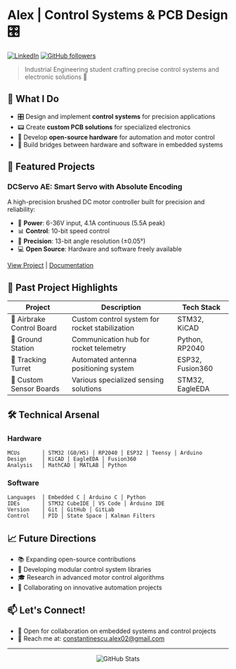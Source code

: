 # Alex | Control Systems & PCB Design 🎛️

[![LinkedIn](https://img.shields.io/badge/LinkedIn-Connect-blue.svg?style=flat-square&logo=linkedin)](https://www.linkedin.com/in/alex-constantinescu-03856316a/)
[![GitHub followers](https://img.shields.io/github/followers/Alex-C-EE?label=Follow&style=flat-square&logo=github)](https://github.com/Alex-C-EE?tab=followers)

> Industrial Engineering student crafting precise control systems and electronic solutions 🔧

## 🎯 What I Do

- 🎛️ Design and implement **control systems** for precision applications
- 📟 Create **custom PCB solutions** for specialized electronics
- 🔧 Develop **open-source hardware** for automation and motor control
- 🤖 Build bridges between hardware and software in embedded systems

## 🚀 Featured Projects

### DCServo AE: Smart Servo with Absolute Encoding

A high-precision brushed DC motor controller built for precision and reliability:
- 🔋 **Power**: 6-36V input, 4.1A continuous (5.5A peak)
- 📊 **Control**: 10-bit speed control
- 🎯 **Precision**: 13-bit angle resolution (±0.05°)
- 💻 **Open Source**: Hardware and software freely available

[View Project](https://github.com/Alex-C-EE/dcservo-ae) | [Documentation](https://github.com/Alex-C-EE/dcservo-ae/wiki)


## 💼 Past Project Highlights

| Project | Description | Tech Stack |
|---------|-------------|------------|
| 🚀 Airbrake Control Board | Custom control system for rocket stabilization | STM32, KiCAD |
| 📡 Ground Station | Communication hub for rocket telemetry | Python, RP2040 |
| 🎯 Tracking Turret | Automated antenna positioning system | ESP32, Fusion360 |
| 🔌 Custom Sensor Boards | Various specialized sensing solutions | STM32, EagleEDA |

## 🛠️ Technical Arsenal

### Hardware
```
MCUs       │ STM32 (G0/H5) │ RP2040 │ ESP32 │ Teensy │ Arduino
Design     │ KiCAD │ EagleEDA │ Fusion360
Analysis   │ MathCAD │ MATLAB │ Python
```

### Software
```
Languages  │ Embedded C │ Arduino C │ Python
IDEs       │ STM32 CubeIDE │ VS Code │ Arduino IDE
Version    │ Git │ GitHub │ GitLab
Control    │ PID │ State Space │ Kalman Filters
```

## 📈 Future Directions

- 📚 Expanding open-source contributions
- 🔧 Developing modular control system libraries
- 🎓 Research in advanced motor control algorithms
- 🤝 Collaborating on innovative automation projects

## 📫 Let's Connect!

- 💼 Open for collaboration on embedded systems and control projects
- 📧 Reach me at: [constantinescu.alex02@gmail.com](mailto:constantinescu.alex02@gmail.com)

---
<div align="center">

![GitHub Stats](https://github-readme-stats.vercel.app/api?username=Alex-C-EE&show_icons=true&theme=dark)

</div>
